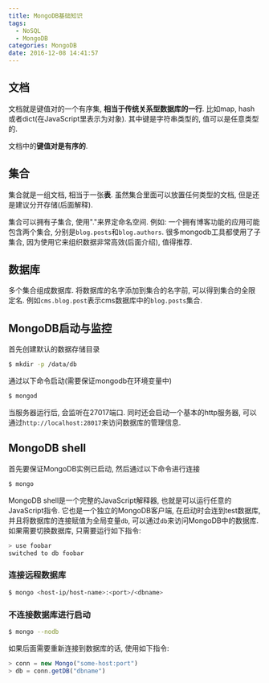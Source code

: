 ```yaml
---
title: MongoDB基础知识
tags:
  - NoSQL
  - MongoDB
categories: MongoDB
date: 2016-12-08 14:41:57
---
```


## 文档
文档就是键值对的一个有序集, **相当于传统关系型数据库的一行**. 比如map, hash或者dict(在JavaScript里表示为对象). 其中键是字符串类型的, 值可以是任意类型的.

文档中的**键值对是有序的**.

## 集合
集合就是一组文档, 相当于一张**表**. 虽然集合里面可以放置任何类型的文档, 但是还是建议分开存储(后面解释).

集合可以拥有子集合, 使用"."来界定命名空间. 例如: 一个拥有博客功能的应用可能包含两个集合, 分别是`blog.posts`和`blog.authors`. 很多mongodb工具都使用了子集合, 因为使用它来组织数据非常高效(后面介绍), 值得推荐.

## 数据库
多个集合组成数据库. 将数据库的名字添加到集合的名字前, 可以得到集合的全限定名. 例如`cms.blog.post`表示cms数据库中的`blog.posts`集合.

## MongoDB启动与监控
首先创建默认的数据存储目录

```bash
$ mkdir -p /data/db
```

通过以下命令启动(需要保证mongodb在环境变量中)

```bash
$ mongod
```

当服务器运行后, 会监听在27017端口. 同时还会启动一个基本的http服务器, 可以通过`http://localhost:28017`来访问数据库的管理信息.

## MongoDB shell
首先要保证MongoDB实例已启动, 然后通过以下命令进行连接

```bash
$ mongo
```

MongoDB shell是一个完整的JavaScript解释器, 也就是可以运行任意的JavaScript指令. 它也是一个独立的MongoDB客户端, 在启动时会连到test数据库, 并且将数据库的连接赋值为全局变量`db`, 可以通过`db`来访问MongoDB中的数据库. 如果需要切换数据库, 只需要运行如下指令:

```bash
> use foobar
switched to db foobar
```

### 连接远程数据库
```bash
$ mongo <host-ip/host-name>:<port>/<dbname>
```

### 不连接数据库进行启动
```bash
$ mongo --nodb
```

如果后面需要重新连接到数据库的话, 使用如下指令:

```javascript
> conn = new Mongo("some-host:port")
> db = conn.getDB("dbname")
```
